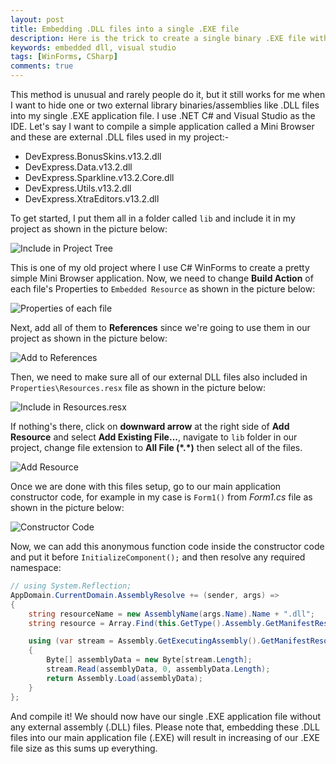 ```yaml
---
layout: post
title: Embedding .DLL files into a single .EXE file
description: Here is the trick to create a single binary .EXE file with embedded external .DLL files in C# WinForms.
keywords: embedded dll, visual studio
tags: [WinForms, CSharp]
comments: true
---
```


This method is unusual and rarely people do it, but it still works for me when I want to hide one or two external library binaries/assemblies like .DLL files into my single .EXE application file. I use .NET C# and Visual Studio as the IDE. Let's say I want to compile a simple application called a Mini Browser and these are external .DLL files used in my project:-

- DevExpress.BonusSkins.v13.2.dll
- DevExpress.Data.v13.2.dll
- DevExpress.Sparkline.v13.2.Core.dll
- DevExpress.Utils.v13.2.dll
- DevExpress.XtraEditors.v13.2.dll

To get started, I put them all in a folder called `lib` and include it in my project as shown in the picture below:

![Include in Project Tree](http://i.imgur.com/n3QaSRh.png)

This is one of my old project where I use C# WinForms to create a pretty simple Mini Browser application. Now, we need to change **Build Action** of each file's Properties to `Embedded Resource` as shown in the picture below:

![Properties of each file](http://i.imgur.com/rbmrZRc.png)

Next, add all of them to **References** since we're going to use them in our project as shown in the picture below:

![Add to References](http://i.imgur.com/U2PwPzY.png)

Then, we need to make sure all of our external DLL files also included in `Properties\Resources.resx` file as shown in the picture below:

![Include in Resources.resx](http://i.imgur.com/9orEOLE.png)

If nothing's there, click on **downward arrow** at the right side of **Add Resource** and select **Add Existing File...**, navigate to `lib` folder in our project, change file extension to **All File (\*.\*)** then select all of the files.

![Add Resource](http://i.imgur.com/Ok7olQ8.png)

Once we are done with this files setup, go to our main application constructor code, for example in my case is `Form1()` from _Form1.cs_ file as shown in the picture below:

![Constructor Code](http://i.imgur.com/Ap2RIJD.png)

Now, we can add this anonymous function code inside the constructor code and put it before `InitializeComponent();` and then resolve any required namespace:

```csharp
// using System.Reflection;
AppDomain.CurrentDomain.AssemblyResolve += (sender, args) =>
{
	string resourceName = new AssemblyName(args.Name).Name + ".dll";
    string resource = Array.Find(this.GetType().Assembly.GetManifestResourceNames(), element => element.EndsWith(resourceName));

    using (var stream = Assembly.GetExecutingAssembly().GetManifestResourceStream(resource))
    {
		Byte[] assemblyData = new Byte[stream.Length];
        stream.Read(assemblyData, 0, assemblyData.Length);
        return Assembly.Load(assemblyData);
	}
};
```

And compile it! We should now have our single .EXE application file without any external assembly (.DLL) files. Please note that, embedding these .DLL files into our main application file (.EXE) will result in increasing of our .EXE file size as this sums up everything.
